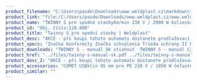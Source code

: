 ```yaml
---
product_filename: "C:\Users\paide\Downloads\www.weldplast.cz\markdown\twinny-s-pro-spodni-stavby23.md"
product_link: "file:/C:/Users/paide/Downloads/www.weldplast.cz/www.weldplast.cz/sk/twinny-s-pro-spodni-stavby23"
product_name: "TWINNY S pre spodné stavby6m/min 230 V / 2900 W kolieska 50 mm vrúbkované skúšobný kanálik krátky"
product_id: "Obj. číslo:128.808"
product_title: "Twinny S pro spodní stavby | Weldplast"
product_desc: "AKCE - při koupi tohoto automatu dostanete prodlužovací přívod zdarmaĽahký zvárací automat Leister TWINNY S je optimalizovaný pre zváranie nad hlavou. Ideálne pre tenké materiály používané v pozemnom stavbách a tuneloch. Ľahko vymeniteľné kombinované kliny sú k dispozícii so skúšobným kanálom i bez neho.Jednoduchá obsluhaNízka hmotnosťVysoká rýchlosť zváraniaPlynule nastaviteľná teplota a pohonTeplovzdušný systém umožňuje perfektné výsledky zvárania aj v náročných podmienkach"
product_specs: "Značka konformity Značka schválenia Trieda ochrany II NapätieV~230 PríkonW2900 FrekvenciaHz50 / 60 Max. teplota°C600 Rýchlosťm/min02 - 25 / 14 - 4 Zváracie tlakN1000 / 500 Úroveň hlučnosti LpAdB71 Rozmerymm350 x 390 x 270 Hmotnosťkg65 - 69 (s kabelem 3 m) Druh certifikácieCCA"
product_downloads: "TWINNY S - manuál SK stiahnuť  TWINNY S - manuál CZ stiahnuť  TWINNY S - produktový list stiahnuť"
product_href: "../files/twinny-s-manual-sk.pdf ../files/twinny-s-manual-sk.pdf ../files/twinny-s-manual-cz.pdf ../files/twinny-s-manual-cz.pdf ../files/twinny-s-usb-produktovy-list-leister.pdf ../files/twinny-s-usb-produktovy-list-leister.pdf"
product_desc_2: "AKCE - při koupi tohoto automatu dostanete prodlužovací přívod zdarmaĽahký zvárací automat Leister TWINNY S je optimalizovaný pre zváranie nad hlavou. Ideálne pre tenké materiály používané v pozemnom stavbách a tuneloch. Ľahko vymeniteľné kombinované kliny sú k dispozícii so skúšobným kanálom i bez neho.Jednoduchá obsluhaNízka hmotnosťVysoká rýchlosť zváraniaPlynule nastaviteľná teplota a pohonTeplovzdušný systém umožňuje perfektné výsledky zvárania aj v náročných podmienkach"
product_accessories: "COMET USBklin 95 mm pre PE 230 V / 1850 W čeľuste 50 mm oceľovej ostré so skúšobnTWINNY T USB pre spodné stavby230 V / 2300 W kola 50 mm vrúbkované skúšobný kanálik dlhý klin výstupCOMET USBklin 70 mm pre PE 230 V / 1500 W kola 50 mm vrúbkované so skúšobným kanálCOMET USBklín 50 mm pre PE 230 V / 1200 W kola 50 mm oceľová špicatá so skúšobnýTWINNY S pre tunelyprevod 256:1 230 V / 2900 W kola 50 mm vrúbkované so skúš.kanálikom dlhTWINNY S pre spodné stavbyprevod 256:1 230 V / 2900 W kolieska 50 mm vrúbkované skúšobný kanálikTWINNY S pre spodné stavbyprevod 144:1 230 V / 2900 W kolieska 50 mm vrúbkované skúšobný kanálikTWINNY T pre spodné stavby230 V / 2300 W kolesa 50 mm oceľová špicatá bez skúšobného kanálika dlhýTWINNY T pre tunely230 V / 2300 W kolesa 50 mm oceľová špicatá so skúšobným kanálikom krátkTWINNY T pre spodné stavby230 V / 2300 W kolieska 50 mm vrúbkované skúšobný kanálik dlhý klin spoTWINNY T pre spodné stavby230 V / 2300 W kolieska 50 mm vrúbkované skúšobný kanálik dlhý klin spoCOMETklín 50 mm pre PVC 230 V / 1200 W kola 50 mm oceľová špicatá so skúšobnýCOMETklín 50 mm pre PE 230 V / 1200 W kola 50 mm oceľová špicatá so skúšobnýmCOMETklin 70 mm pre PE 230 V / 1500 W kola 50 mm vrúbkované so skúšobným kanál"
product_similar: ""
---
```

